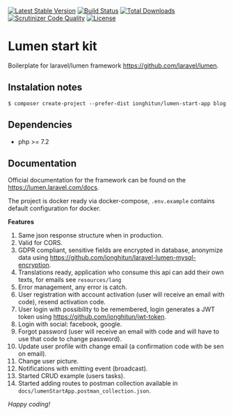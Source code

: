 [![Latest Stable Version](https://poser.pugx.org/ionghitun/lumen-start-app/v/stable)](https://packagist.org/packages/ionghitun/lumen-start-app)
[![Build Status](https://travis-ci.com/ionghitun/lumen-start-app.svg?branch=master)](https://travis-ci.com/ionghitun/lumen-start-app)
[![Total Downloads](https://poser.pugx.org/ionghitun/lumen-start-app/downloads)](https://packagist.org/packages/ionghitun/lumen-start-app)
[![Scrutinizer Code Quality](https://scrutinizer-ci.com/g/ionghitun/lumen-start-app/badges/quality-score.png?b=master)](https://scrutinizer-ci.com/g/ionghitun/lumen-start-app/?branch=master)
[![License](https://poser.pugx.org/ionghitun/lumen-start-app/license)](https://packagist.org/packages/ionghitun/lumen-start-app)

# Lumen start kit

Boilerplate for laravel/lumen framework https://github.com/laravel/lumen.

## Instalation notes

`$ composer create-project --prefer-dist ionghitun/lumen-start-app blog`

## Dependencies

- php >= 7.2

## Documentation

Official documentation for the framework can be found on the https://lumen.laravel.com/docs.

The project is docker ready via docker-compose, `.env.example` contains default configuration for docker.

**Features**

1. Same json response structure when in production.
2. Valid for CORS.
3. GDPR compliant, sensitive fields are encrypted in database, anonymize data using https://github.com/ionghitun/laravel-lumen-mysql-encryption.
4. Translations ready, application who consume this api can add their own texts, for emails see `resources/lang`
5. Error management, any error is catch.
6. User registration with account activation (user will receive an email with code), resend activation code.
7. User login with possibility to be remembered, login generates a JWT token using https://github.com/ionghitun/jwt-token.
8. Login with social: facebook, google.
9. Forgot password (user will receive an email with code and will have to use that code to change password).
10. Update user profile with change email (a confirmation code with be sen on email).
11. Change user picture.
12. Notifications with emitting event (broadcast).
13. Started CRUD example (users tasks).
14. Started adding routes to postman collection available in `docs/lumenStartApp.postman_collection.json`.

_Happy coding!_
